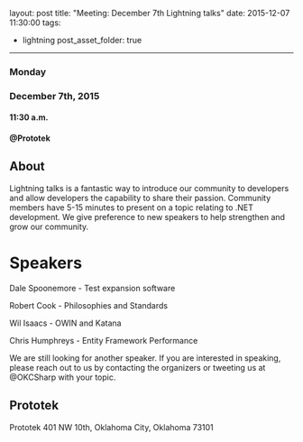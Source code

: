 layout: post
title: "Meeting: December 7th Lightning talks"
date: 2015-12-07 11:30:00
tags:
- lightning
post_asset_folder: true
---

### Monday
### December 7th, 2015
#### 11:30 a.m.
#### @Prototek


## About
Lightning talks is a fantastic way to introduce our community to developers and allow developers the capability to share their passion. Community members have 5-15 minutes to present on a topic relating to .NET development. We give preference to new speakers to help strengthen and grow our community.

<!-- more -->
# Speakers

Dale Spoonemore - Test expansion software

Robert Cook - Philosophies and Standards

Wil Isaacs - OWIN and Katana

Chris Humphreys - Entity Framework Performance

We are still looking for another speaker. If you are interested in speaking, please reach out to us by contacting the organizers or tweeting us at @OKCSharp with your topic. 

## Prototek
Prototek
401 NW 10th,
Oklahoma City, Oklahoma
73101

<script
type="text/javascript"
src="http://maps.google.com/maps/api/js?sensor=false"
></script>
<style>
#gmap_canvas img{
max-width:none!important;
background:none!important;
}

.speaker-headshot {
  float: left;

  padding: 5px 100% 5px 0px;
}

</style>

<div style="overflow:hidden;height:200px;width:900px;">
<div id="gmap_canvas" style="height:200px;width:900px;"></div>
</div>
<script type="text/javascript">
function init_map() {
  var myOptions = {
    zoom: 14,
    center: new google.maps.LatLng(35.478527, -97.51941699999998),
    mapTypeId: google.maps.MapTypeId.ROADMAP
  };
  map = new google.maps.Map(document.getElementById("gmap_canvas"), myOptions);
  marker = new google.maps.Marker({
    map: map,
    position: new google.maps.LatLng(35.478527, -97.51941699999998)
    });
    infowindow = new google.maps.InfoWindow({
      content: "<b>Prototek</b><br/>401 NW 10th St, <br/>73103 Oklahoma City"
      });
      google.maps.event.addListener(marker, "click", function() {
        infowindow.open(map, marker);
        });
        infowindow.open(map, marker);
      }
      google.maps.event.addDomListener(window, 'load', init_map);
      </script>
